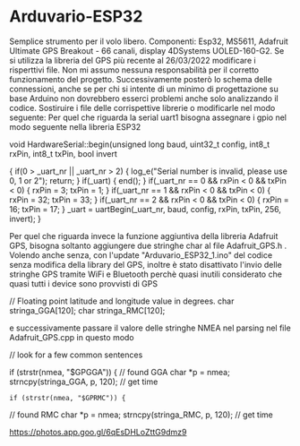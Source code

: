# Arduvario-ESP32 
Semplice strumento per il volo libero. Componenti: Esp32, MS5611, Adafruit Ultimate GPS Breakout - 66 canali, display 4DSystems UOLED-160-G2.
Se si utilizza la libreria del GPS più recente al 26/03/2022 modificare i risperttivi file.
Non mi assumo nessuna responsabilità per il corretto funzionamento del progetto.
Successivamente posterò lo schema delle connessioni, anche se per chi si intente di un minimo di progettazione su base Arduino non dovrebbero esserci problemi anche solo analizzando il codice. Sostiruire i file delle corrispettive librerie o modificarle nel modo seguente:
Per quel che riguarda la serial uart1 bisogna assegnare i gpio nel modo seguente nella libreria ESP32

void HardwareSerial::begin(unsigned long baud, uint32_t config, int8_t rxPin, int8_t txPin, bool invert


{
    if(0 > _uart_nr || _uart_nr > 2) {
        log_e("Serial number is invalid, please use 0, 1 or 2");
        return;
    }
    if(_uart) {
        end();
    }
    if(_uart_nr == 0 && rxPin < 0 && txPin < 0) {
        rxPin = 3;
        txPin = 1;
    }
    if(_uart_nr == 1 && rxPin < 0 && txPin < 0) {
        rxPin = 32;
        txPin = 33;
    }
    if(_uart_nr == 2 && rxPin < 0 && txPin < 0) {
        rxPin = 16;
        txPin = 17;
    }
    _uart = uartBegin(_uart_nr, baud, config, rxPin, txPin, 256, invert);
}


Per quel che riguarda invece la funzione aggiuntiva della libreria Adafruit GPS, bisogna soltanto aggiungere due stringhe char al file 
Adafruit_GPS.h . Volendo anche senza, con l'update "Arduvario_ESP32_1.ino" del codice senza modifica della library del GPS, inoltre è stato disattivato l'invio delle stringhe GPS tramite WiFi e Bluetooth perchè quasi inutili considerato che quasi tutti i device sono provvisti di GPS

// Floating point latitude and longitude value in degrees.
  char stringa_GGA[120];
  char stringa_RMC[120];
  
  e successivamente passare il valore delle stringhe NMEA nel parsing nel file Adafruit_GPS.cpp in questo modo
  
  // look for a few common sentences
  
  if (strstr(nmea, "$GPGGA")) {
    // found GGA
    char *p = nmea;
	strncpy(stringa_GGA, p, 120);
    // get time
    
    
    if (strstr(nmea, "$GPRMC")) {
   // found RMC
    char *p = nmea;
	strncpy(stringa_RMC, p, 120);
    // get time
    
https://photos.app.goo.gl/6qEsDHLoZttG9dmz9
